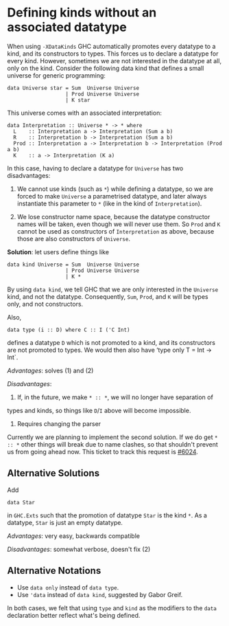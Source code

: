 # Defining kinds without an associated datatype



When using `-XDataKinds` GHC automatically promotes every datatype to a kind, and its constructors to
types. This forces us to declare a datatype for every kind. However, sometimes we are not interested
in the datatype at all, only on the kind. Consider the following data kind that defines a small
universe for generic programming:


```wiki
data Universe star = Sum  Universe Universe
                   | Prod Universe Universe
                   | K star
```


This universe comes with an associated interpretation:


```wiki
data Interpretation :: Universe * -> * where
  L    :: Interpretation a -> Interpretation (Sum a b)
  R    :: Interpretation b -> Interpretation (Sum a b)
  Prod :: Interpretation a -> Interpretation b -> Interpretation (Prod a b)
  K    :: a -> Interpretation (K a)
```


In this case, having to declare a datatype for `Universe` has two disadvantages:


1. We cannot use kinds (such as `*`) while defining a datatype, so we are forced to make `Universe` a parametrised datatype, and later always instantiate this parameter to `*` (like in the kind of `Interpretation`).

1. We lose constructor name space, because the datatype constructor names will be taken, even though we will never use them. So `Prod` and `K` cannot be used as constructors of `Interpretation` as above, because those are also constructors of `Universe`.


**Solution**: let users define things like


```wiki
data kind Universe = Sum  Universe Universe
                   | Prod Universe Universe
                   | K *
```


By using `data kind`, we tell GHC that we are only interested in the `Universe` kind, and not the datatype.
Consequently, `Sum`, `Prod`, and `K` will be types only, and not constructors.



Also,


```wiki
data type (i :: D) where C :: I ('C Int)
```


defines a datatype `D` which is not promoted to a kind, and its constructors
are not promoted to types. We would then also have ‘type only T = Int -\> Int\`.



*Advantages*: solves (1) and (2)



*Disadvantages*:


1. If, in the future, we make `* :: *`, we will no longer have separation of


types and kinds, so things like `D`/`I` above will become impossible.


1. Requires changing the parser


Currently we are planning to implement the second solution. If we do get `* :: *` other things will break due to name clashes, so that shouldn't prevent us from going ahead now. This ticket to track this request is [\#6024](https://gitlab.staging.haskell.org/ghc/ghc/issues/6024).


## Alternative Solutions



Add


```wiki
data Star
```


in `GHC.Exts` such that the promotion of datatype `Star` is the kind `*`. As a
datatype, `Star` is just an empty datatype.



*Advantages*: very easy, backwards compatible



*Disadvantages*: somewhat verbose, doesn't fix (2)


## Alternative Notations


- Use `data only` instead of `data type`.
- Use `'data` instead of `data kind`, suggested by Gabor Greif.


In both cases, we felt that using `type` and `kind` as the modifiers to the `data` declaration better reflect what's being defined.


